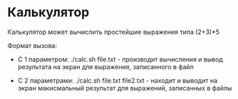 # Калькулятор

Калькулятор может вычислить простейшие выражения типа (2+3)*5

Формат вызова: 

* С 1 параметром: ./calc.sh file.txt - производит вычисления и вывод результата на экран для выражения, записанного  в файл

* С 2 параметрами: ./calc.sh file.txt file2.txt - находит и выводит на экран макисмальный результат для выражений, записанных в файлы
